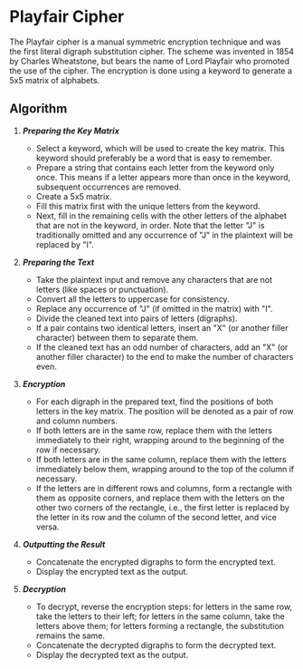 # Playfair Cipher

The Playfair cipher is a manual symmetric encryption technique and was the first literal digraph substitution cipher. The scheme was invented in 1854 by Charles Wheatstone, but bears the name of Lord Playfair who promoted the use of the cipher. The encryption is done using a keyword to generate a 5x5 matrix of alphabets.

## Algorithm

1. ***Preparing the Key Matrix***

    * Select a keyword, which will be used to create the key matrix. This keyword should preferably be a word that is easy to remember.
    * Prepare a string that contains each letter from the keyword only once. This means if a letter appears more than once in the keyword, subsequent occurrences are removed.
    * Create a 5x5 matrix.
    * Fill this matrix first with the unique letters from the keyword.
    * Next, fill in the remaining cells with the other letters of the alphabet that are not in the keyword, in order. Note that the letter "J" is traditionally omitted and any occurrence of "J" in the plaintext will be replaced by "I".

2. ***Preparing the Text***

    * Take the plaintext input and remove any characters that are not letters (like spaces or punctuation).
    * Convert all the letters to uppercase for consistency.
    * Replace any occurrence of "J" (if omitted in the matrix) with "I".
    * Divide the cleaned text into pairs of letters (digraphs).
    * If a pair contains two identical letters, insert an "X" (or another filler character) between them to separate them.
    * If the cleaned text has an odd number of characters, add an "X" (or another filler character) to the end to make the number of characters even.

3. ***Encryption***

    * For each digraph in the prepared text, find the positions of both letters in the key matrix. The position will be denoted as a pair of row and column numbers.
    * If both letters are in the same row, replace them with the letters immediately to their right, wrapping around to the beginning of the row if necessary.
    * If both letters are in the same column, replace them with the letters immediately below them, wrapping around to the top of the column if necessary.
    * If the letters are in different rows and columns, form a rectangle with them as opposite corners, and replace them with the letters on the other two corners of the rectangle, i.e., the first letter is replaced by the letter in its row and the column of the second letter, and vice versa.

4. ***Outputting the Result***

    * Concatenate the encrypted digraphs to form the encrypted text.
    * Display the encrypted text as the output.

5. ***Decryption***

    * To decrypt, reverse the encryption steps: for letters in the same row, take the letters to their left; for letters in the same column, take the letters above them; for letters forming a rectangle, the substitution remains the same.
    * Concatenate the decrypted digraphs to form the decrypted text.
    * Display the decrypted text as the output.

